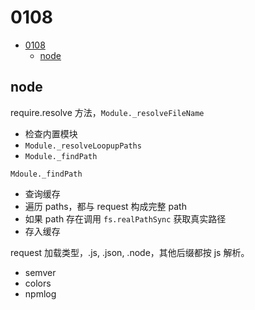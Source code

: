 # 0108

<!-- TOC -->

- [0108](#0108)
  - [node](#node)

<!-- /TOC -->

## node    


require.resolve 方法，`Module._resolveFileName`   

- 检查内置模块
- `Module._resolveLoopupPaths`
- `Module._findPath`    

`Mdoule._findPath`   

- 查询缓存
- 遍历 paths，都与 request 构成完整 path
- 如果 path 存在调用 `fs.realPathSync` 获取真实路径
- 存入缓存


request 加载类型，.js, .json, .node，其他后缀都按 js 解析。    

- semver
- colors
- npmlog     
